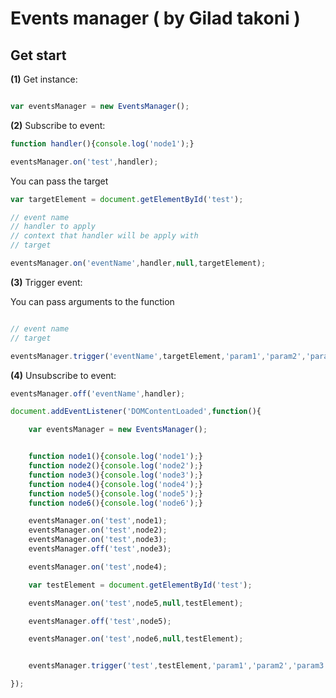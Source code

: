 # Events manager ( by Gilad takoni )

## Get start

**(1)** Get instance:
```javascript

var eventsManager = new EventsManager();

```

**(2)** Subscribe to event:

```javascript
function handler(){console.log('node1');}

eventsManager.on('test',handler);
```

You can pass the target
```javascript
var targetElement = document.getElementById('test');

// event name
// handler to apply
// context that handler will be apply with
// target 

eventsManager.on('eventName',handler,null,targetElement);
```

**(3)** Trigger event:

You can pass arguments to the function

```javascript

// event name
// target 

eventsManager.trigger('eventName',targetElement,'param1','param2','param3','etc ...');
```

**(4)** Unsubscribe to event:
```javascript
eventsManager.off('eventName',handler);
```



```javascript
document.addEventListener('DOMContentLoaded',function(){

    var eventsManager = new EventsManager();


    function node1(){console.log('node1');}
    function node2(){console.log('node2');}
    function node3(){console.log('node3');}
    function node4(){console.log('node4');}
    function node5(){console.log('node5');}
    function node6(){console.log('node6');}

    eventsManager.on('test',node1);
    eventsManager.on('test',node2);
    eventsManager.on('test',node3);
    eventsManager.off('test',node3);

    eventsManager.on('test',node4);

    var testElement = document.getElementById('test');

    eventsManager.on('test',node5,null,testElement);

    eventsManager.off('test',node5);

    eventsManager.on('test',node6,null,testElement);


    eventsManager.trigger('test',testElement,'param1','param2','param3','param4','etc ...');

});
```
